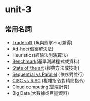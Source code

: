 # unit-3
## 常用名詞
* [Trade-off](https://zh.wikipedia.org/zh-tw/%E6%9D%83%E8%A1%A1) (魚與熊掌不可兼得)
* [Ad-hoc](https://zh.wikipedia.org/zh-tw/%E5%80%8B%E6%A1%88%E6%95%99%E5%AD%B8%E6%B3%95)(個案解決法)
* Heuristics(經驗法則演算法)
* [Benchmark](https://zh.wikipedia.org/zh-tw/%E7%B6%93%E9%A9%97%E6%B3%95%E5%89%87)(基準測試程式或資料)
* [State of the art](https://en.wikipedia.org/wiki/State_of_the_art) (經典方法或技術)
* [Sequential vs Parallel](https://www.ibm.com/docs/en/iis/11.7?topic=operators-defining-parallel-sequential) (依序對並行)
* [CISC vs RISC](https://www.linkedin.com/pulse/risc-cisc-understanding-differences-impact-computer-yaseen-aslam) (複雜指令對精簡指令)
* Cloud computing(雲端計算)
* Big Data(大數據或巨量資料)


